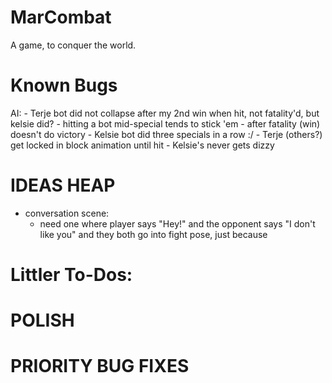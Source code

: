 # MarCombat
A game, to conquer the world.

# Known Bugs

AI:
    - Terje bot did not collapse after my 2nd win when hit, not fatality'd, but kelsie did?
    - hitting a bot mid-special tends to stick 'em
    - after fatality (win) doesn't do victory
    - Kelsie bot did three specials in a row :/
    - Terje (others?) get locked in block animation until hit
    - Kelsie's never gets dizzy


# IDEAS HEAP
- conversation scene:
    - need one where player says "Hey!" and the opponent says "I don't like you" and they both go into fight pose, just because


# Littler To-Dos:

# POLISH

# PRIORITY BUG FIXES
